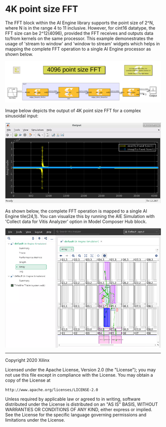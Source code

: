 # 4K point size FFT

The FFT block within the AI Engine library supports the point size of 2^N, where N is in the range 4 to 11 inclusive. However, for cint16 datatype, the FFT size can be 2^12(4096), provided the FFT receives and outputs data to/from kernels on the same processor. This example demonestrates the usage of 'stream to window' and 'window to stream' widgets which helps in mapping the complete FFT operation to a single AI Engine processor as shown below. 

![](Images/4k_fft.PNG)

Image below depicts the output of 4K point size FFT for a complex sinusoidal input:

![](Images/dsplib_output.PNG)

As shown below, the complete FFT operation is mapped to a single AI Engine tile(24,1). You can visualize this by running the AIE Simulation with 'Collect data for Vitis Analyzer' option in Model Composer Hub block.

![](Images/Tile_info.PNG)

------------
Copyright 2020 Xilinx

Licensed under the Apache License, Version 2.0 (the "License");
you may not use this file except in compliance with the License.
You may obtain a copy of the License at

    http://www.apache.org/licenses/LICENSE-2.0

Unless required by applicable law or agreed to in writing, software
distributed under the License is distributed on an "AS IS" BASIS,
WITHOUT WARRANTIES OR CONDITIONS OF ANY KIND, either express or implied.
See the License for the specific language governing permissions and
limitations under the License.
